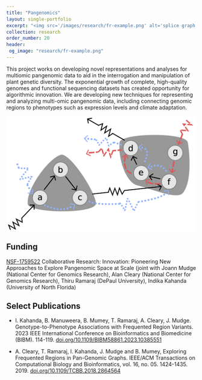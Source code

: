 ```yaml
---
title: "Pangenomics"
layout: single-portfolio
excerpt: "<img src='/images/research/fr-example.png' alt='splice graph'>"
collection: research
order_number: 20
header: 
 og_image: "research/fr-example.png"
---
```


This project works on developing novel representations and analyses for multiomic pangenomic data to aid in the interrogation and manipulation of plant genetic diversity.
The exponential growth of complete, high-quality genomes and functional sequencing datasets 
has created opportunity for algorithmic innovation.  We are developing
new techniques for representing and analyzing multi-omic pangenomic data,
including connecting genomic regions to phenotypes such as expression levels and climate adaptation.


<img src="/images/research/fr-example.png" style="display: block; margin: auto;" />


## Funding

[NSF-1759522](https://www.nsf.gov/awardsearch/showAward?AWD_ID=1759522) Collaborative Research: Innovation: Pioneering New Approaches to Explore Pangenomic Space at Scale (joint with Joann Mudge (National Center for Genomics Research), Alan Cleary (National Center for Genomics Research), Thiru Ramaraj (DePaul University), Indika Kahanda (University of North Florida)

## Select Publications

- I. Kahanda, B. Manuweera, B. Mumey, T. Ramaraj, A. Cleary, J. Mudge. Genotype-to-Phenotype Associations with Frequented Region Variants. 2023 IEEE International Conference on Bioinformatics and Biomedicine (BIBM). 114-119.
[doi.org/10.1109/BIBM58861.2023.10385551](http://doi.org/10.1109/BIBM58861.2023.10385551)

- A. Cleary, T. Ramaraj, I. Kahanda, J. Mudge and B. Mumey, Exploring Frequented Regions in Pan-Genomic Graphs. IEEE/ACM Transactions on Computational Biology and Bioinformatics, vol. 16, no. 05. 1424-1435. 2019.
[doi.org/10.1109/TCBB.2018.2864564](http://doi.org/10.1109/TCBB.2018.2864564)




